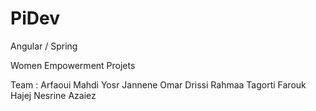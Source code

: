 # PiDev
Angular / Spring 

Women Empowerment Projets 

Team :
Arfaoui Mahdi 
Yosr Jannene
Omar Drissi
Rahmaa Tagorti
Farouk Hajej
Nesrine Azaiez

